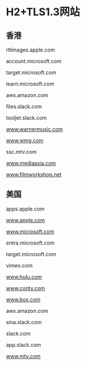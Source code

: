 # H2+TLS1.3网站


## 香港

rtlimages.apple.com

account.microsoft.com

target.microsoft.com

learn.microsoft.com

aws.amazon.com

files.slack.com

tooljet.slack.com

www.warnermusic.com

www.wmg.com

ssc.mtv.com

www.mediaasia.com

www.filmworkshop.net

## 美国

apps.apple.com

www.apple.com

www.microsoft.com

entra.microsoft.com

target.microsoft.com

vimeo.com

www.hulu.com

www.contv.com

www.box.com

aws.amazon.com

sina.slack.com

slack.com

app.slack.com

www.mtv.com
